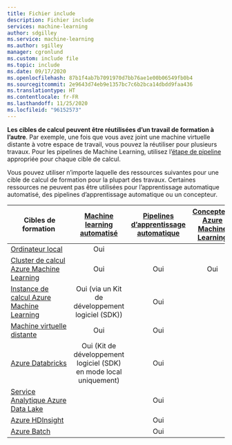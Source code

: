 ```yaml
---
title: Fichier include
description: Fichier include
services: machine-learning
author: sdgilley
ms.service: machine-learning
ms.author: sgilley
manager: cgronlund
ms.custom: include file
ms.topic: include
ms.date: 09/17/2020
ms.openlocfilehash: 87b1f4ab7b7091970d7bb76ae1e00b06549fb0b4
ms.sourcegitcommit: 2e9643d74eb9e1357bc7c6b2bca14dbdd9faa436
ms.translationtype: HT
ms.contentlocale: fr-FR
ms.lasthandoff: 11/25/2020
ms.locfileid: "96152573"
---
```

**Les cibles de calcul peuvent être réutilisées d’un travail de formation à l’autre**. Par exemple, une fois que vous avez joint une machine virtuelle distante à votre espace de travail, vous pouvez la réutiliser pour plusieurs travaux. Pour les pipelines de Machine Learning, utilisez l’[étape de pipeline](/python/api/azureml-pipeline-steps/azureml.pipeline.steps?preserve-view=true&view=azure-ml-py) appropriée pour chaque cible de calcul.

Vous pouvez utiliser n’importe laquelle des ressources suivantes pour une cible de calcul de formation pour la plupart des travaux. Certaines ressources ne peuvent pas être utilisées pour l’apprentissage automatique automatisé, des pipelines d’apprentissage automatique ou un concepteur.

|&nbsp;Cibles de formation|[Machine learning automatisé](../articles/machine-learning/concept-automated-ml.md) | [Pipelines d’apprentissage automatique](../articles/machine-learning/concept-ml-pipelines.md) | [Concepteur Azure Machine Learning](../articles/machine-learning/concept-designer.md)
|----|:----:|:----:|:----:|
|[Ordinateur local](../articles/machine-learning/how-to-attach-compute-targets.md#local)| Oui | &nbsp; | &nbsp; |
|[Cluster de calcul Azure Machine Learning](../articles/machine-learning/how-to-create-attach-compute-cluster.md)| Oui | Oui | Oui |
|[Instance de calcul Azure Machine Learning](../articles/machine-learning/how-to-create-manage-compute-instance.md) | Oui (via un Kit de développement logiciel (SDK))  | Oui |  |
|[Machine virtuelle distante](../articles/machine-learning/how-to-attach-compute-targets.md#vm) | Oui  | Oui | &nbsp; |
|[Azure&nbsp;Databricks](../articles/machine-learning/how-to-attach-compute-targets.md#databricks)| Oui (Kit de développement logiciel (SDK) en mode local uniquement) | Oui | &nbsp; |
|[Service Analytique Azure Data Lake](../articles/machine-learning/how-to-attach-compute-targets.md#adla) | &nbsp; | Oui | &nbsp; |
|[Azure HDInsight](../articles/machine-learning/how-to-attach-compute-targets.md#hdinsight) | &nbsp; | Oui | &nbsp; |
|[Azure Batch](../articles/machine-learning/how-to-attach-compute-targets.md#azbatch) | &nbsp; | Oui | &nbsp; |
